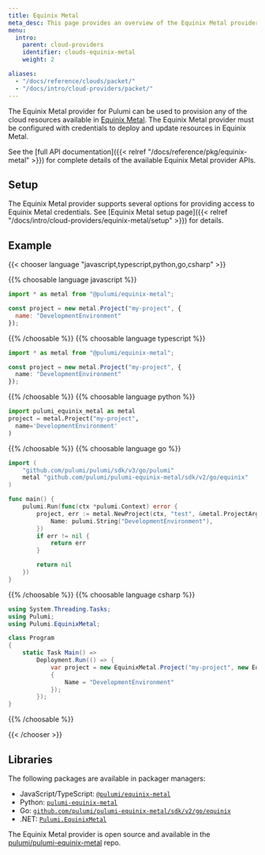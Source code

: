 ```yaml
---
title: Equinix Metal
meta_desc: This page provides an overview of the Equinix Metal provider for Pulumi.
menu:
  intro:
    parent: cloud-providers
    identifier: clouds-equinix-metal
    weight: 2

aliases:
  - "/docs/reference/clouds/packet/"
  - "/docs/intro/cloud-providers/packet/"
---
```


The Equinix Metal provider for Pulumi can be used to provision any of the cloud resources available in [Equinix Metal](https://metal.equinix.com/).
The Equinix Metal provider must be configured with credentials to deploy and update resources in Equinix Metal.

See the [full API documentation]({{< relref "/docs/reference/pkg/equinix-metal" >}}) for complete details of the available Equinix Metal provider APIs.

## Setup

The Equinix Metal provider supports several options for providing access to Equinix Metal credentials. See
[Equinix Metal setup page]({{< relref "/docs/intro/cloud-providers/equinix-metal/setup" >}}) for details.

## Example

{{< chooser language "javascript,typescript,python,go,csharp" >}}

{{% choosable language javascript %}}

```javascript
import * as metal from "@pulumi/equinix-metal";

const project = new metal.Project("my-project", {
  name: "DevelopmentEnvironment"
});
```

{{% /choosable %}}
{{% choosable language typescript %}}

```typescript
import * as metal from "@pulumi/equinix-metal";

const project = new metal.Project("my-project", {
  name: "DevelopmentEnvironment"
});
```

{{% /choosable %}}
{{% choosable language python %}}

```python
import pulumi_equinix_metal as metal
project = metal.Project("my-project",
  name='DevelopmentEnvironment'
)
```

{{% /choosable %}}
{{% choosable language go %}}

```go
import (
	"github.com/pulumi/pulumi/sdk/v3/go/pulumi"
	metal "github.com/pulumi/pulumi-equinix-metal/sdk/v2/go/equinix"
)

func main() {
	pulumi.Run(func(ctx *pulumi.Context) error {
		project, err := metal.NewProject(ctx, "test", &metal.ProjectArgs{
			Name: pulumi.String("DevelopmentEnvironment"),
		})
		if err != nil {
			return err
		}

		return nil
	})
}
```

{{% /choosable %}}
{{% choosable language csharp %}}

```csharp
using System.Threading.Tasks;
using Pulumi;
using Pulumi.EquinixMetal;

class Program
{
    static Task Main() =>
        Deployment.Run(() => {
            var project = new EquinixMetal.Project("my-project", new EquinixMetal.ProjectArgs
            {
                Name = "DevelopmentEnvironment"
            });
        });
}
```

{{% /choosable %}}

{{< /chooser >}}

## Libraries

The following packages are available in packager managers:

* JavaScript/TypeScript: [`@pulumi/equinix-metal`](https://www.npmjs.com/package/@pulumi/equinix-metal)
* Python: [`pulumi-equinix-metal`](https://pypi.org/project/pulumi-equinix-metal/)
* Go: [`github.com/pulumi/pulumi-equinix-metal/sdk/v2/go/equinix`](https://github.com/pulumi/pulumi-equinix-metal)
* .NET: [`Pulumi.EquinixMetal`](https://www.nuget.org/packages/Pulumi.EquinixMetal)

The Equinix Metal provider is open source and available in the [pulumi/pulumi-equinix-metal](https://github.com/pulumi/pulumi-equinix-metal) repo.
